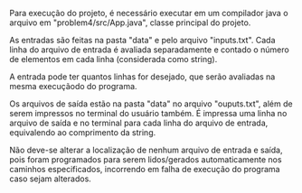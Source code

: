 Para execução do  projeto, é necessário executar em um compilador java o arquivo em "problem4/src/App.java", classe principal do projeto.

As entradas são feitas na pasta "data" e pelo arquivo "inputs.txt". Cada linha do arquivo de entrada é avaliada separadamente e contado o número de elementos em cada linha (considerada como string).

 A entrada pode ter quantos linhas for desejado, que serão avaliadas na mesma execuçãodo do programa.
 
 Os arquivos de saída estão na pasta "data" no arquivo "ouputs.txt", além de serem impressos no terminal do usuário também. É impressa uma linha no arquivo de saída e no terminal para cada linha do arquivo de entrada, equivalendo ao comprimento da string.
 
Não deve-se alterar a localização de nenhum arquivo de entrada e saída, pois foram programados para serem lidos/gerados automaticamente nos caminhos especificados, incorrendo em falha de execução do programa caso sejam alterados.
